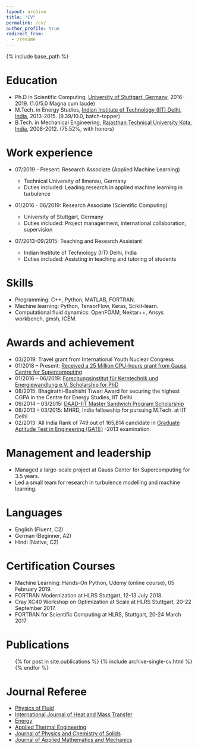 ```yaml
---
layout: archive
title: "CV"
permalink: /cv/
author_profile: true
redirect_from:
  - /resume
---
```


{% include base_path %}

Education
======
* Ph.D in Scientific Computing, [University of Stuttgart, Germany](https://www.uni-stuttgart.de/), 2016-2019. (1.0/5.0 Magna cum laude)
* M.Tech. in Energy Studies, [Indian Institute of Technology (IIT) Delhi, India](http://www.iitd.ac.in/), 2013-2015. (9.39/10.0, batch-topper)
* B.Tech. in Mechanical Engineering, [Rajasthan Technical University Kota, India](http://www.rtu.ac.in/RTU/), 2008-2012. (75.52%, with honors)


Work experience
======

* 07/2019 - Present: Research Associate (Applied Machine Learning)
  * Technical University of Ilmenau, Germany
  * Duties included: Leading research in applied machine learning in turbulence

* 01/2016 - 06/2019: Research Associate (Scientific Computing)
  * University of Stuttgart, Germany
  * Duties included: Project managerment, international collaboration, supervision
  
* 07/2013-09/2015: Teaching and Research Assistant
  * Indian Institute of Technology (IIT) Delhi, India
  * Duties included: Assisting in teaching and tutoring of students
  
  
Skills
======
* Programming: C++, Python, MATLAB, FORTRAN.
* Machine learning: Python, TensorFlow, Keras, Scikit-learn.
* Computational fluid dynamics: OpenFOAM, Nektar++, Ansys workbench, gmsh, ICEM.


Awards and achievement
======
* 03/2019: Travel grant from International Youth Nuclear Congress
* 01/2018 – Present: [Received a 25 Million CPU-hours grant from Gauss Centre for Supercomputing](https://www.gauss-supercomputing.eu/results/computational-and-scientific-engineering/article/erster-eintrag-computational-and-scientific-engineering000/)
* 01/2016 – 06/2019: [Forschungsinstitut für Kerntechnik und Energiewandlung e.V. Scholarship for PhD](https://www.ike.uni-stuttgart.de/institut/kooperationen/index.html#id-daf323af)
* 08/2015:	Bhagirathi-Bashisht Tiwari Award for securing the highest CGPA in the Centre for Energy Studies, IIT Delhi.
* 09/2014 – 03/2015:	[DAAD-IIT Master Sandwich Program Scholarship](https://www.daad.de/deutschland/stipendium/datenbank/en/21148-scholarship-database/?daad=1&detail=57504697&intention=&origin=4&page=3&q=&status=&subjectGrps=)
* 08/2013 – 03/2015:	MHRD, India fellowship for pursuing M.Tech. at IIT Delhi
* 02/2013: All India Rank of 749 out of 165,814 candidate in [Graduate Aptitude Test in Engineering (GATE)](https://en.wikipedia.org/wiki/Graduate_Aptitude_Test_in_Engineering) -2013 examination.


Management and leadership
======
* Managed a large-scale project at Gauss Center for Supercomputing for 3.5 years.
* Led a small team for research in turbulence modelling and machine learning.


Languages 
======
* English (Fluent, C2)
* German (Beginner, A2)
* Hindi (Native, C2)


Certification Courses 
======
 * Machine Learning: Hands-On Python, Udemy (online course), 05 February 2019.
 * FORTRAN Modernization at HLRS Stuttgart, 12-13 July 2018.
 * Cray XC40 Workshop on Optimization at Scale at HLRS Stuttgart, 20-22 September 2017.
 * FORTRAN for Scientific Computing at HLRS, Stuttgart, 20-24 March 2017


Publications
======
  <ul>{% for post in site.publications %}
    {% include archive-single-cv.html %}
  {% endfor %}</ul>
  

Journal Referee 
======
* [Physics of Fluid](https://aip.scitation.org/journal/phf)
* [International Journal of Heat and Mass Transfer](https://www.journals.elsevier.com/international-journal-of-heat-and-mass-transfer)
* [Energy](https://www.journals.elsevier.com/energy)
* [Applied Thermal Engineering](https://www.journals.elsevier.com/applied-thermal-engineering)
* [Journal of Physics and Chemistry of Solids](https://www.journals.elsevier.com/journal-of-physics-and-chemistry-of-solids)
* [Journal of Applied Mathematics and Mechanics](https://onlinelibrary.wiley.com/journal/15214001)
